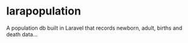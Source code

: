 # larapopulation
A population db built in Laravel that records newborn, adult, births and death data...
